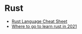 # Rust

* [Rust Language Cheat Sheet](https://cheats.rs/)
* [Where to go to learn rust in 2021](https://loige.co/where-to-go-to-learn-rust-in-2021/)